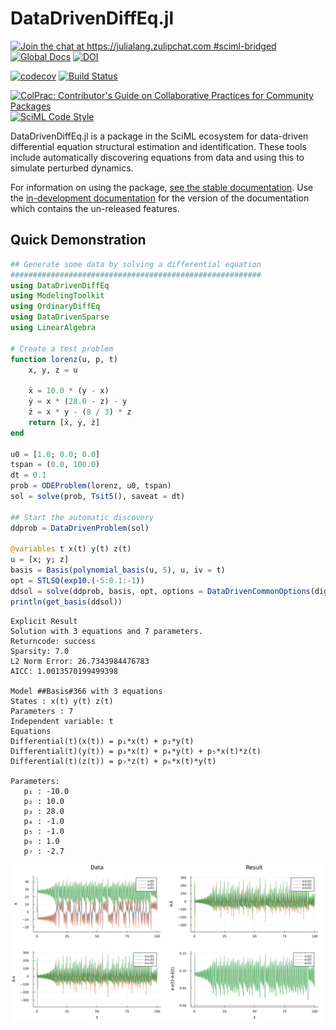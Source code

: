 # DataDrivenDiffEq.jl

[![Join the chat at https://julialang.zulipchat.com #sciml-bridged](https://img.shields.io/static/v1?label=Zulip&message=chat&color=9558b2&labelColor=389826)](https://julialang.zulipchat.com/#narrow/stream/279055-sciml-bridged)
[![Global Docs](https://img.shields.io/badge/docs-SciML-blue.svg)](https://docs.sciml.ai/DataDrivenDiffEq/stable/)
[![DOI](https://zenodo.org/badge/212827023.svg)](https://zenodo.org/badge/latestdoi/212827023)

[![codecov](https://codecov.io/gh/SciML/DataDrivenDiffEq.jl/branch/master/graph/badge.svg)](https://codecov.io/gh/SciML/DataDrivenDiffEq.jl)
[![Build Status](https://github.com/SciML/DataDrivenDiffEq.jl/workflows/CI/badge.svg)](https://github.com/SciML/DataDrivenDiffEq.jl/actions?query=workflow%3ACI)

[![ColPrac: Contributor's Guide on Collaborative Practices for Community Packages](https://img.shields.io/badge/ColPrac-Contributor%27s%20Guide-blueviolet)](https://github.com/SciML/ColPrac)
[![SciML Code Style](https://img.shields.io/static/v1?label=code%20style&message=SciML&color=9558b2&labelColor=389826)](https://github.com/SciML/SciMLStyle)

DataDrivenDiffEq.jl is a package in the SciML ecosystem for data-driven differential equation
structural estimation and identification. These tools include automatically discovering equations
from data and using this to simulate perturbed dynamics.

For information on using the package,
[see the stable documentation](https://docs.sciml.ai/DataDrivenDiffEq/stable/). Use the
[in-development documentation](https://docs.sciml.ai/DataDrivenDiffEq/dev/) for the version of
the documentation which contains the un-released features.

## Quick Demonstration


```julia
## Generate some data by solving a differential equation
########################################################
using DataDrivenDiffEq
using ModelingToolkit
using OrdinaryDiffEq
using DataDrivenSparse
using LinearAlgebra

# Create a test problem
function lorenz(u, p, t)
    x, y, z = u

    ẋ = 10.0 * (y - x)
    ẏ = x * (28.0 - z) - y
    ż = x * y - (8 / 3) * z
    return [ẋ, ẏ, ż]
end

u0 = [1.0; 0.0; 0.0]
tspan = (0.0, 100.0)
dt = 0.1
prob = ODEProblem(lorenz, u0, tspan)
sol = solve(prob, Tsit5(), saveat = dt)

## Start the automatic discovery
ddprob = DataDrivenProblem(sol)

@variables t x(t) y(t) z(t)
u = [x; y; z]
basis = Basis(polynomial_basis(u, 5), u, iv = t)
opt = STLSQ(exp10.(-5:0.1:-1))
ddsol = solve(ddprob, basis, opt, options = DataDrivenCommonOptions(digits = 1))
println(get_basis(ddsol))
```

```
Explicit Result
Solution with 3 equations and 7 parameters.
Returncode: success
Sparsity: 7.0
L2 Norm Error: 26.7343984476783
AICC: 1.0013570199499398

Model ##Basis#366 with 3 equations
States : x(t) y(t) z(t)
Parameters : 7
Independent variable: t
Equations
Differential(t)(x(t)) = p₁*x(t) + p₂*y(t)
Differential(t)(y(t)) = p₃*x(t) + p₄*y(t) + p₅*x(t)*z(t)
Differential(t)(z(t)) = p₇*z(t) + p₆*x(t)*y(t)

Parameters:
   p₁ : -10.0
   p₂ : 10.0
   p₃ : 28.0
   p₄ : -1.0
   p₅ : -1.0
   p₆ : 1.0
   p₇ : -2.7
```

![](LorenzResult.png)
